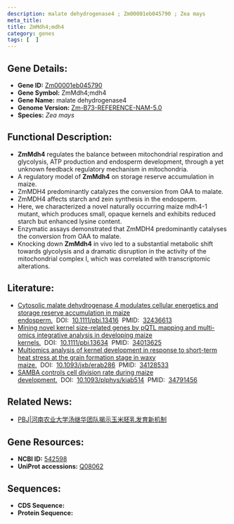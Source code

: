 ```yaml
---
description: malate dehydrogenase4 ; Zm00001eb045790 ; Zea mays
meta_title:
title: ZmMdh4;mdh4
category: genes
tags: [  ]
---
```


## Gene Details:
- **Gene ID:**	[Zm00001eb045790](https://www.maizegdb.org/gene_center/gene/Zm00001eb045790)
- **Gene Symbol:** ZmMdh4;mdh4
- **Gene Name:** malate dehydrogenase4
- **Genome Version:** [Zm-B73-REFERENCE-NAM-5.0](https://www.maizegdb.org/genome/assembly/Zm-B73-REFERENCE-NAM-5.0)
- **Species:** *Zea mays*

## Functional Description:
   - **ZmMdh4** regulates the balance between mitochondrial respiration and glycolysis, ATP production and endosperm development, through a yet unknown feedback regulatory mechanism in mitochondria.
   - A regulatory model of **ZmMdh4** on storage reserve accumulation in maize.
   - ZmMDH4 predominantly catalyzes the conversion from OAA to malate.
   - ZmMDH4 affects starch and zein synthesis in the endosperm.
   - Here, we characterized a novel naturally occurring maize mdh4-1 mutant, which produces small, opaque kernels and exhibits reduced starch but enhanced lysine content.
   - Enzymatic assays demonstrated that ZmMDH4 predominantly catalyses the conversion from OAA to malate.
   - Knocking down **ZmMdh4** in vivo led to a substantial metabolic shift towards glycolysis and a dramatic disruption in the activity of the mitochondrial complex I, which was correlated with transcriptomic alterations.

## Literature:
   - [Cytosolic malate dehydrogenase 4 modulates cellular energetics and storage reserve accumulation in maize endosperm.]( https://onlinelibrary.wiley.com/doi/10.1111/pbi.13416)&nbsp;&nbsp;DOI:&nbsp;&nbsp;[10.1111/pbi.13416](https://onlinelibrary.wiley.com/doi/10.1111/pbi.13416)&nbsp;&nbsp;PMID:&nbsp;&nbsp;[32436613](https://pubmed.ncbi.nlm.nih.gov/32436613/)
   - [Mining novel kernel size-related genes by pQTL mapping and multi-omics integrative analysis in developing maize kernels.]( https://onlinelibrary.wiley.com/doi/10.1111/pbi.13634)&nbsp;&nbsp;DOI:&nbsp;&nbsp;[10.1111/pbi.13634](https://onlinelibrary.wiley.com/doi/10.1111/pbi.13634)&nbsp;&nbsp;PMID:&nbsp;&nbsp;[34013625](https://pubmed.ncbi.nlm.nih.gov/34013625/)
   - [Multiomics analysis of kernel development in response to short-term heat stress at the grain formation stage in waxy maize.]( https://academic.oup.com/jxb/article/72/18/6291/6299176)&nbsp;&nbsp;DOI:&nbsp;&nbsp;[10.1093/jxb/erab286](https://academic.oup.com/jxb/article/72/18/6291/6299176)&nbsp;&nbsp;PMID:&nbsp;&nbsp;[34128533](https://pubmed.ncbi.nlm.nih.gov/34128533/)
   - [SAMBA controls cell division rate during maize development.]( https://academic.oup.com/plphys/article/188/1/411/6427638)&nbsp;&nbsp;DOI:&nbsp;&nbsp;[10.1093/plphys/kiab514](https://academic.oup.com/plphys/article/188/1/411/6427638)&nbsp;&nbsp;PMID:&nbsp;&nbsp;[34791456](https://pubmed.ncbi.nlm.nih.gov/34791456/)

## Related News:
   - [PBJ|河南农业大学汤继华团队揭示玉米胚乳发育新机制](https://mp.weixin.qq.com/s?__biz=Mzg3MDEwNDEyMg==&mid=2247489293&idx=2&sn=6a862ac3973bf79e49cda5931d7c4d91&chksm=ce93ba58f9e4334e64829cbcbe8034c8c4659fadaa72bde8b7766f0eb097b05d9693fd905971&scene=27#wechat_redirect)

## Gene Resources:
- **NCBI ID:** [542598](https://www.ncbi.nlm.nih.gov/gene/?term=542598)
- **UniProt accessions:** [Q08062](https://www.uniprot.org/uniprotkb/Q08062/entry)

## Sequences:
- **CDS Sequence:**
- **Protein Sequence:**
